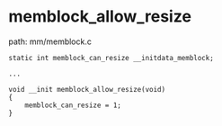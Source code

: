memblock_allow_resize
========================================

path: mm/memblock.c
```
static int memblock_can_resize __initdata_memblock;

...

void __init memblock_allow_resize(void)
{
    memblock_can_resize = 1;
}
```